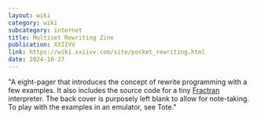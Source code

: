 ```yaml
---
layout: wiki
category: wiki
subcategory: internet
title: Multiset Rewriting Zine
publication: XXIIVV
link: https://wiki.xxiivv.com/site/pocket_rewriting.html
date: 2024-10-27
---
```


"A eight-pager that introduces the concept of rewrite programming with a few examples. It also includes the source code for a tiny [Fractran](/fractran/) interpreter. The back cover is purposely left blank to allow for note-taking. To play with the examples in an emulator, see Tote."
